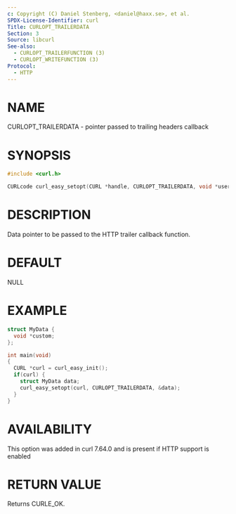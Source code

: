 ```yaml
---
c: Copyright (C) Daniel Stenberg, <daniel@haxx.se>, et al.
SPDX-License-Identifier: curl
Title: CURLOPT_TRAILERDATA
Section: 3
Source: libcurl
See-also:
  - CURLOPT_TRAILERFUNCTION (3)
  - CURLOPT_WRITEFUNCTION (3)
Protocol:
  - HTTP
---
```


# NAME

CURLOPT_TRAILERDATA - pointer passed to trailing headers callback

# SYNOPSIS

~~~c
#include <curl.h>

CURLcode curl_easy_setopt(CURL *handle, CURLOPT_TRAILERDATA, void *userdata);
~~~

# DESCRIPTION

Data pointer to be passed to the HTTP trailer callback function.

# DEFAULT

NULL

# EXAMPLE

~~~c
struct MyData {
  void *custom;
};

int main(void)
{
  CURL *curl = curl_easy_init();
  if(curl) {
    struct MyData data;
    curl_easy_setopt(curl, CURLOPT_TRAILERDATA, &data);
  }
}
~~~

# AVAILABILITY

This option was added in curl 7.64.0 and is present if HTTP support is enabled

# RETURN VALUE

Returns CURLE_OK.
